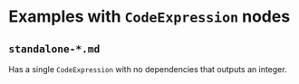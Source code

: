 # Examples with `CodeExpression` nodes

## `standalone-*.md`

Has a single `CodeExpression` with no dependencies that outputs an integer.

